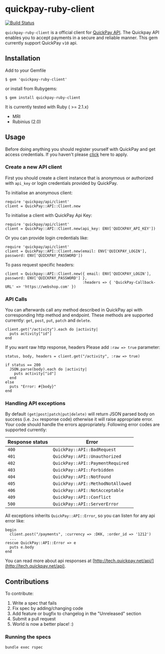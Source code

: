 quickpay-ruby-client
======================
[![Build Status](https://travis-ci.org/QuickPay/quickpay-ruby-client.svg)](https://travis-ci.org/QuickPay/quickpay-ruby-client)

`quickpay-ruby-client` is a official client for [QuickPay API](http://tech.quickpay.net/api). The Quickpay API enables you to accept payments in a secure and reliable manner. This gem currently support QuickPay `v10` api.

## Installation

Add to your Gemfile
  
    $ gem 'quickpay-ruby-client'

or install from Rubygems:
  
    $ gem install quickpay-ruby-client
  
It is currently tested with Ruby ( >= 2.1.x)

* MRI
* Rubinius (2.0)

## Usage

Before doing anything you should register yourself with QuickPay and get access credentials. If you haven't please [click](https://quickpay.net/) here to apply.

### Create a new API client

First you should create a client instance that is anonymous or authorized with `api_key` or login credentials provided by QuickPay. 

To initialise an anonymous client:

```
require 'quickpay/api/client'
client = QuickPay::API::Client.new
```

To initialise a client with QuickPay Api Key:

```
require 'quickpay/api/client'
client = QuickPay::API::Client.new(api_key: ENV['QUICKPAY_API_KEY'])
```

Or you can provide login credentials like:

```
require 'quickpay/api/client'
client = QuickPay::API::Client.new(email: ENV['QUICKPAY_LOGIN'], password: ENV['QUICKPAY_PASSWORD'])
```

To pass request specific headers:

```
client = Quickpay::API::Client.new({ email: ENV['QUICKPAY_LOGIN'], password: ENV['QUICKPAY_PASSWORD'] }, 
                                   :headers => { 'QuickPay-Callback-URL' => 'https://webshop.com' }) 
```


### API Calls

You can afterwards call any method described in QuickPay api with corresponding http method and endpoint. These methods are supported currently: `get`, `post`, `put`, `patch` and `delete`.

```
client.get("/activity").each do |activity|
  puts activity["id"]
end

```

If you want raw http response, headers Please add `:raw => true` parameter:

```
status, body, headers = client.get("/activity", :raw => true)

if status == 200
  JSON.parse(body).each do |activity|
    puts activity["id"]
  end
else
  puts "Error: #{body}"
end

```

### Handling API exceptions

By default `(get|post|patch|put|delete)` will return JSON parsed body on success (i.e. `2xx` response code) otherwise it will raise appropriate error. Your code should handle the errors appropriately. Following error codes are supported currently:


Response status |  Error    |
----------------| ----------|
`400` | `QuickPay::API::BadRequest`
`401` | `QuickPay::API::Unauthorized` 
`402` | `QuickPay::API::PaymentRequired`
`403` | `QuickPay::API::Forbidden`
`404` | `QuickPay::API::NotFound`
`405` | `QuickPay::API::MethodNotAllowed`
`406` | `QuickPay::API::NotAcceptable`
`409` | `QuickPay::API::Conflict`
`500` | `QuickPay::API::ServerError`

All exceptions inherits `QuickPay::API::Error`, so you can listen for any api error like:

```
begin
  client.post("/payments", :currency => :DKK, :order_id => '1212')
  ... 
rescue QuickPay::API::Error => e
  puts e.body
end
```

You can read more about api responses at [http://tech.quickpay.net/api/](http://tech.quickpay.net/api).

## Contributions

To contribute:

1. Write a spec that fails
2. Fix spec by adding/changing code
3. Add feature or bugfix to changelog in the "Unreleased" section
4. Submit a pull request
5. World is now a better place! :)

### Running the specs

```
bundle exec rspec
```
